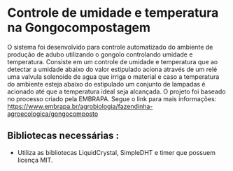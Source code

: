 # Controle de umidade e temperatura na Gongocompostagem
  O sistema foi desenvolvido para controle automatizado do ambiente de produção de adubo utilizando o gongolo controlando umidade e temperatura.
  Consiste em um controle de umidade e temperatura que ao detectar a umidade abaixo do valor estipulado aciona através de um relé uma valvula solenoide de agua que irriga o material e
  caso a temperatura do ambiente esteja abaixo do estipulado um conjunto de lampadas é acionado até que a temperatura ideal seja alcançada. O projeto foi baseado no processo criado pela EMBRAPA. Segue o link para mais informações:
  https://www.embrapa.br/agrobiologia/fazendinha-agroecologica/gongocomposto

## Bibliotecas necessárias :

* Utiliza as bibliotecas LiquidCrystal, SimpleDHT e timer que possuem licença MIT.

